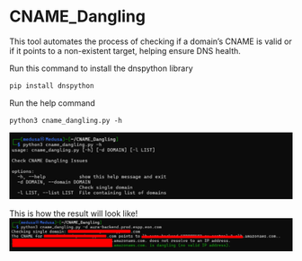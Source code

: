# CNAME_Dangling
This tool automates the process of checking if a domain’s CNAME is valid or if it points to a non-existent target, helping ensure DNS health.

Run this command to install the dnspython library

```bash
pip install dnspython
```

Run the help command
```
python3 cname_dangling.py -h
```

![](https://github.com/medusa0xf/CNAME_Dangling/blob/master/help.png)

This is how the result will look like!
![](https://github.com/medusa0xf/CNAME_Dangling/blob/master/issue.png)

